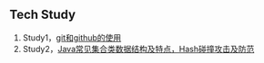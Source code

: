 ## Tech Study
1. Study1，[git和github的使用](https://github.com/imsizon/techstudy/wiki/study1---How-to-use-git-and-github)
1. Study2，[Java常见集合类数据结构及特点，Hash碰撞攻击及防范](https://github.com/imsizon/techstudy/wiki/Study2--Java-Collections-Data-Structure,-Hash-collision-dos)
